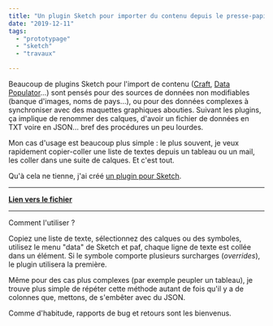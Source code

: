 ```yaml
---
title: "Un plugin Sketch pour importer du contenu depuis le presse-papier"
date: "2019-12-11"
tags:
  - "prototypage"
  - "sketch"
  - "travaux"

---
```


Beaucoup de plugins Sketch pour l'import de contenu ([Craft](https://www.invisionapp.com/craft), [Data Populator](https://www.datapopulator.com/)…) sont pensés pour des sources de données non modifiables (banque d'images, noms de pays...), ou pour des données complexes à synchroniser avec des maquettes graphiques abouties. Suivant les plugins, ça implique de renommer des calques, d'avoir un fichier de données en TXT voire en JSON... bref des procédures un peu lourdes.

Mon cas d'usage est beaucoup plus simple : le plus souvent, je veux rapidement copier-coller une liste de textes depuis un tableau ou un mail, les coller dans une suite de calques. Et c'est tout.

Qu'à cela ne tienne, j'ai créé [un plugin pour Sketch](https://github.com/Saint-loup/data-from-clipboard).

* * *

[**Lien vers le fichier**](https://github.com/Saint-loup/data-from-clipboard/releases/latest/data-from-clipboard.sketchplugin.zip)[](https://github.com/Saint-loup/data-from-clipboard/releases/latest/data-from-clipboard.sketchplugin.zip)

* * *

Comment l'utiliser ?

Copiez une liste de texte, sélectionnez des calques ou des symboles, utilisez le menu "data" de Sketch et paf, chaque ligne de texte est collée dans un élément. Si le symbole comporte plusieurs surcharges (_overrides_), le plugin utilisera la première.

Même pour des cas plus complexes (par exemple peupler un tableau), je trouve plus simple de répéter cette méthode autant de fois qu'il y a de colonnes que, mettons, de s'embêter avec du JSON.

Comme d'habitude, rapports de bug et retours sont les bienvenus.
